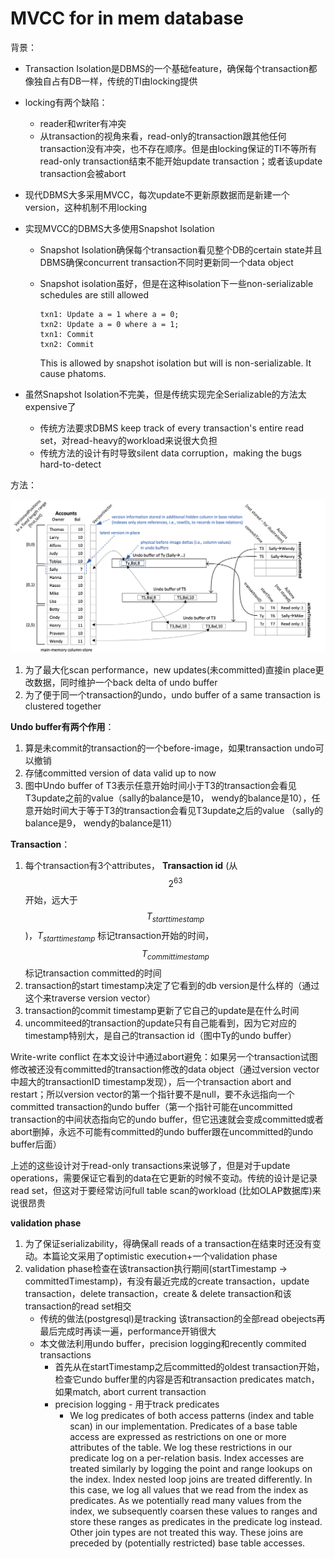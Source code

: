 # MVCC for in mem database

背景：

- Transaction Isolation是DBMS的一个基础feature，确保每个transaction都像独自占有DB一样，传统的TI由locking提供

- locking有两个缺陷：
  - reader和writer有冲突
  - 从transaction的视角来看，read-only的transaction跟其他任何transaction没有冲突，也不存在顺序。但是由locking保证的TI不等所有read-only transaction结束不能开始update transaction；或者该update transaction会被abort
  
- 现代DBMS大多采用MVCC，每次update不更新原数据而是新建一个version，这种机制不用locking

- 实现MVCC的DBMS大多使用Snapshot Isolation
  - Snapshot Isolation确保每个transaction看见整个DB的certain state并且DBMS确保concurrent transaction不同时更新同一个data object
  
  - Snapshot isolation虽好，但是在这种isolation下一些non-serializable schedules are still allowed
  
    ```
    txn1: Update a = 1 where a = 0;
    txn2: Update a = 0 where a = 1;
    txn1: Commit
    txn2: Commit
    ```
  
    This is allowed by snapshot isolation but will is non-serializable. It cause phatoms.
  
- 虽然Snapshot Isolation不完美，但是传统实现完全Serializable的方法太expensive了
  - 传统方法要求DBMS keep track of every transaction's entire read set，对read-heavy的workload来说很大负担
  - 传统方法的设计有时导致silent data corruption，making the bugs hard-to-detect

方法：

![image-20231104152638303](./img/mvcc.png)

1. 为了最大化scan performance，new updates(未committed)直接in place更改数据，同时维护一个back delta of undo buffer
2. 为了便于同一个transaction的undo，undo buffer of a same transaction is clustered together

**Undo buffer有两个作用**：

1. 算是未commit的transaction的一个before-image，如果transaction undo可以撤销
2. 存储committed version of data valid up to now
3. 图中Undo buffer of T3表示任意开始时间小于T3的transaction会看见T3update之前的value（sally的balance是10， wendy的balance是10），任意开始时间大于等于T3的transaction会看见T3update之后的value （sally的balance是9， wendy的balance是11）

**Transaction**：

1. 每个transaction有3个attributes， **Transaction id** (从$$2^{63}$$开始，远大于$$T_{starttimestamp}$$)，$T_{starttimestamp}$ 标记transaction开始的时间，$$T_{committimestamp}$$标记transaction committed的时间
2. transaction的start timestamp决定了它看到的db version是什么样的（通过这个来traverse version vector）
3. transaction的commit timestamp更新了它自己的update是在什么时间
4. uncommiteed的transaction的update只有自己能看到，因为它对应的timestamp特别大，是自己的transaction id（图中Ty的undo buffer）



Write-write conflict 在本文设计中通过abort避免：如果另一个transaction试图修改被还没有committed的transaction修改的data object（通过version vector中超大的transactionID timestamp发现），后一个transaction abort and restart；所以version vector的第一个指针要不是null，要不永远指向一个committed transaction的undo buffer（第一个指针可能在uncommitted transaction的中间状态指向它的undo buffer，但它迅速就会变成committed或者abort删掉，永远不可能有committed的undo buffer跟在uncommitted的undo buffer后面）



上述的这些设计对于read-only transactions来说够了，但是对于update operations，需要保证它看到的data在它更新的时候不变动。传统的设计是记录read set，但这对于要经常访问full table scan的workload (比如OLAP数据库)来说很昂贵



**validation phase**

1. 为了保证serializability，得确保all reads of a transaction在结束时还没有变动。本篇论文采用了optimistic execution+一个validation phase
2. validation phase检查在该transaction执行期间(startTimestamp -> committedTimestamp)，有没有最近完成的create transaction，update transaction，delete transaction，create & delete transaction和该transaction的read set相交
   - 传统的做法(postgresql)是tracking 该transaction的全部read obejects再最后完成时再读一遍，performance开销很大
   - 本文做法利用undo buffer，precision logging和recently commited transactions
     - 首先从在startTimestamp之后committed的oldest transaction开始，检查它undo buffer里的内容是否和transaction predicates match，如果match, abort current transaction
     - precision logging - 用于track predicates
       - We log predicates of both access patterns (index and table scan) in our implementation. Predicates of a base table access are expressed as restrictions on one or more attributes of the table. We log these restrictions in our predicate log on a per-relation basis. Index accesses are treated similarly by logging the point and range lookups on the index. Index nested loop joins are treated differently. In this case, we log all values that we read from the index as predicates. As we potentially read many values from the index, we subsequently coarsen these values to ranges and store these ranges as predicates in the predicate log instead. Other join types are not treated this way. These joins are preceded by (potentially restricted) base table accesses.





